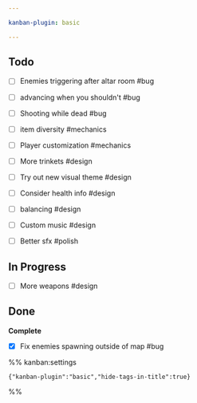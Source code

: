 ```yaml
---

kanban-plugin: basic

---
```


## Todo

- [ ] Enemies triggering after altar room #bug
- [ ] advancing when you shouldn't #bug
- [ ] Shooting while dead #bug
- [ ] item diversity #mechanics
- [ ] Player customization #mechanics
- [ ] More trinkets #design
- [ ] Try out new visual theme #design
- [ ] Consider health info #design
- [ ] balancing #design
- [ ] Custom music #design
- [ ] Better sfx #polish


## In Progress

- [ ] More weapons #design


## Done

**Complete**
- [x] Fix enemies spawning outside of map #bug




%% kanban:settings
```
{"kanban-plugin":"basic","hide-tags-in-title":true}
```
%%